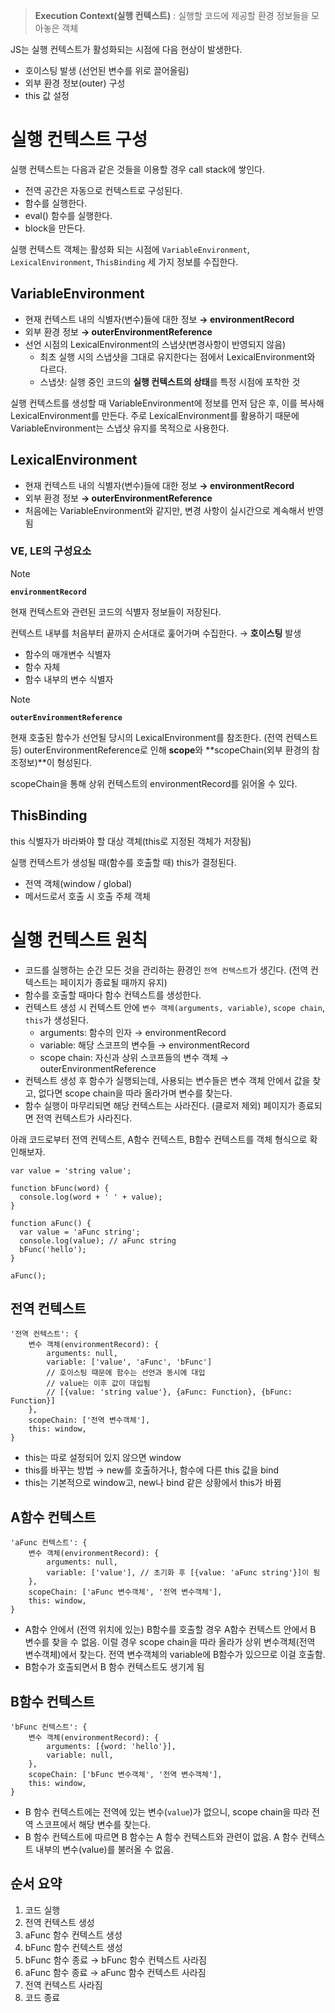 > **Execution Context(실행 컨텍스트)**
> : 실행할 코드에 제공할 환경 정보들을 모아놓은 객체

JS는 실행 컨텍스트가 활성화되는 시점에 다음 현상이 발생한다.

- 호이스팅 발생 (선언된 변수를 위로 끌어올림)
- 외부 환경 정보(outer) 구성
- this 값 설정

# 실행 컨텍스트 구성

실행 컨텍스트는 다음과 같은 것들을 이용할 경우 call stack에 쌓인다.

- 전역 공간은 자동으로 컨텍스트로 구성된다.
- 함수를 실행한다.
- eval() 함수를 실행한다.
- block을 만든다.

실행 컨텍스트 객체는 활성화 되는 시점에 `VariableEnvironment`, `LexicalEnvironment`, `ThisBinding` 세 가지 정보를 수집한다.

## VariableEnvironment

- 현재 컨텍스트 내의 식별자(변수)들에 대한 정보 **→ environmentRecord**
- 외부 환경 정보 **→ outerEnvironmentReference**
- 선언 시점의 LexicalEnvironment의 스냅샷(변경사항이 반영되지 않음)
  - 최초 실행 시의 스냅샷을 그대로 유지한다는 점에서 LexicalEnvironment와 다르다.
  - 스냅샷: 실행 중인 코드의 **실행 컨텍스트의 상태**를 특정 시점에 포착한 것

실행 컨텍스트를 생성할 때 VariableEnvironment에 정보를 먼저 담은 후, 이를 복사해 LexicalEnvironment를 만든다. 주로 LexicalEnvironment를 활용하기 때문에 VariableEnvironment는 스냅샷 유지를 목적으로 사용한다.

## LexicalEnvironment

- 현재 컨텍스트 내의 식별자(변수)들에 대한 정보 **→ environmentRecord**
- 외부 환경 정보 **→ outerEnvironmentReference**
- 처음에는 VariableEnvironment와 같지만, 변경 사항이 실시간으로 계속해서 반영됨

### VE, LE의 구성요소

> [!NOTE]
>
> **`environmentRecord`**
>
> 현재 컨텍스트와 관련된 코드의 식별자 정보들이 저장된다.
>
> 컨텍스트 내부를 처음부터 끝까지 순서대로 훑어가며 수집한다. → **호이스팅** 발생
>
> - 함수의 매개변수 식별자
> - 함수 자체
> - 함수 내부의 변수 식별자

> [!NOTE]
>
> **`outerEnvironmentReference`**
>
> 현재 호출된 함수가 선언될 당시의 LexicalEnvironment를 참조한다. (전역 컨텍스트 등)
> outerEnvironmentReference로 인해 **scope**와 **scopeChain(외부 환경의 참조정보)**이 형성된다.
>
> scopeChain을 통해 상위 컨텍스트의 environmentRecord를 읽어올 수 있다.

## ThisBinding

this 식별자가 바라봐야 할 대상 객체(this로 지정된 객체가 저장됨)

실행 컨텍스트가 생성될 때(함수를 호출할 때) this가 결정된다.

- 전역 객체(window / global)
- 메서드로서 호출 시 호출 주체 객체

# 실행 컨텍스트 원칙

- 코드를 실행하는 순간 모든 것을 관리하는 환경인 `전역 컨텍스트`가 생긴다. (전역 컨텍스트는 페이지가 종료될 때까지 유지)
- 함수를 호출할 때마다 함수 컨텍스트를 생성한다.
- 컨텍스트 생성 시 컨텍스트 안에 `변수 객체(arguments, variable)`, `scope chain`, `this`가 생성된다.
  - arguments: 함수의 인자 → environmentRecord
  - variable: 해당 스코프의 변수들 → environmentRecord
  - scope chain: 자신과 상위 스코프들의 변수 객체 → outerEnvironmentReference
- 컨텍스트 생성 후 함수가 실행되는데, 사용되는 변수들은 변수 객체 안에서 값을 찾고, 없다면 scope chain을 따라 올라가며 변수를 찾는다.
- 함수 실행이 마무리되면 해당 컨텍스트는 사라진다. (클로저 제외) 페이지가 종료되면 전역 컨텍스트가 사라진다.

아래 코드로부터 전역 컨텍스트, A함수 컨텍스트, B함수 컨텍스트를 객체 형식으로 확인해보자.

```tsx
var value = 'string value';

function bFunc(word) {
  console.log(word + ' ' + value);
}

function aFunc() {
  var value = 'aFunc string';
  console.log(value); // aFunc string
  bFunc('hello');
}

aFunc();
```

## 전역 컨텍스트

```tsx
'전역 컨텍스트': {
	변수 객체(environmentRecord): {
		arguments: null,
		variable: ['value', 'aFunc', 'bFunc']
		// 호이스팅 때문에 함수는 선언과 동시에 대입
		// value는 이후 값이 대입됨
		// [{value: 'string value'}, {aFunc: Function}, {bFunc: Function}]
	},
	scopeChain: ['전역 변수객체'],
	this: window,
}
```

- this는 따로 설정되어 있지 않으면 window
- this를 바꾸는 방법 → new를 호출하거나, 함수에 다른 this 값을 bind
- this는 기본적으로 window고, new나 bind 같은 상황에서 this가 바뀜

## A함수 컨텍스트

```tsx
'aFunc 컨텍스트': {
	변수 객체(environmentRecord): {
		arguments: null,
		variable: ['value'], // 초기화 후 [{value: 'aFunc string'}]이 됨
	},
	scopeChain: ['aFunc 변수객체', '전역 변수객체'],
	this: window,
}
```

- A함수 안에서 (전역 위치에 있는) B함수를 호출할 경우 A함수 컨텍스트 안에서 B 변수를 찾을 수 없음. 이럴 경우 scope chain을 따라 올라가 상위 변수객체(전역 변수객체)에서 찾는다. 전역 변수객체의 variable에 B함수가 있으므로 이걸 호출함.
- B함수가 호출되면서 B 함수 컨텍스트도 생기게 됨

## B함수 컨텍스트

```tsx
'bFunc 컨텍스트': {
	변수 객체(environmentRecord): {
		arguments: [{word: 'hello'}],
		variable: null,
	},
	scopeChain: ['bFunc 변수객체', '전역 변수객체'],
	this: window,
}
```

- B 함수 컨텍스트에는 전역에 있는 변수(`value`)가 없으니, scope chain을 따라 전역 스코프에서 해당 변수를 찾는다.
- B 함수 컨텍스트에 따르면 B 함수는 A 함수 컨텍스트와 관련이 없음. A 함수 컨텍스트 내부의 변수(value)를 불러올 수 없음.

## 순서 요약

1. 코드 실행
2. 전역 컨텍스트 생성
3. aFunc 함수 컨텍스트 생성
4. bFunc 함수 컨텍스트 생성
5. bFunc 함수 종료 → bFunc 함수 컨텍스트 사라짐
6. aFunc 함수 종료 → aFunc 함수 컨텍스트 사라짐
7. 전역 컨텍스트 사라짐
8. 코드 종료
